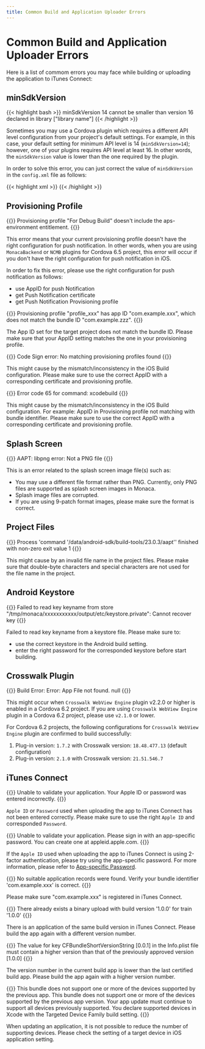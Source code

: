 ```yaml
---
title: Common Build and Application Uploader Errors
---
```


# Common Build and Application Uploader Errors

Here is a list of commom errors you may face while building or uploading
the application to iTunes Connect:

## minSdkVersion

{{< highlight bash >}}
minSdkVersion 14 cannot be smaller than version 16 declared in library ["library name"]
{{< /highlight >}}

Sometimes you may use a Cordova plugin which requires a different API
level configuration from your project's default settings. For example,
in this case, your default setting for minimum API level is 14
(`minSdkVersion=14`); however, one of your plugins requires API level at
least 16. In other words, the `minSdkVersion` value is lower than the
one required by the plugin.

In order to solve this error, you can just correct the value of
`minSdkVersion` in the `config.xml` file as follows:

{{< highlight xml >}}
<preference name="android-minSdkVersion" value="16" />
{{< /highlight >}}

## Provisioning Profile

{{<highlight bash >}}
Provisioning profile "For Debug Build" doesn't include the aps-environment entitlement.
{{</highlight>}}

This error means that your current provisioning profile doesn't have the
right configuration for push notification. In other words, when you are
using `MonacaBackend` or `NCMB` plugins for Cordova 6.5 project, this
error will occur if you don't have the right configuration for push
notification in iOS.

In order to fix this error, please use the right configuration for push
notification as follows:

-   use AppID for push Notification
-   get Push Notification certificate
-   get Push Notification Provisioning profile

{{<highlight bash>}}
Provisioning profile "profile_xxx" has app ID "com.example.xxx", which does not match the bundle ID "com.example.zzz".
{{</highlight>}}

The App ID set for the target project does not match the bundle ID.
Please make sure that your AppID setting matches the one in your
provisioning profile.

{{<highlight bash>}}
Code Sign error: No matching provisioning profiles found
{{</highlight>}}

This might cause by the mismatch/inconsistency in the iOS Build
configuration. Please make sure to use the correct AppID with a
corresponding certificate and provisioning profile.

{{<highlight bash>}}
Error code 65 for command: xcodebuild 
{{</highlight>}}

This might cause by the mismatch/inconsistency in the iOS Build
configuration. For example: AppID in Provisioning profile not matching
with bundle identifier. Please make sure to use the correct AppID with a
corresponding certificate and provisioning profile.

## Splash Screen

{{<highlight bash>}}
AAPT: libpng error: Not a PNG file
{{</highlight>}}

This is an error related to the splash screen image file(s) such as:

-   You may use a different file format rather than PNG. Currently, only
    PNG files are supported as splash screen images in Monaca.
-   Splash image files are corrupted.
-   If you are using 9-patch format images, please make sure the format
    is correct.

## Project Files

{{<highlight bash>}}
Process 'command '/data/android-sdk/build-tools/23.0.3/aapt'' finished with non-zero exit value 1
{{</highlight>}}

This might cause by an invalid file name in the project files. Please
make sure that double-byte characters and special characters are not
used for the file name in the project.

## Android Keystore

{{<highlight bash>}}
Failed to read key keyname from store "/tmp/monaca/xxxxxxxxxxx/output/etc/keystore.private": Cannot recover key
{{</highlight>}}

Failed to read key keyname from a keystore file. Please make sure to:

-   use the correct keystore in the Android build setting.
-   enter the right password for the corresponded keystore before start
    building.

## Crosswalk Plugin

{{<highlight bash>}}
Build Error: Error: App File not found. null
{{</highlight>}}

This might occur when `Crosswalk WebView Engine` plugin v2.2.0 or higher
is enabled in a Cordova 6.2 project. If you are using
`Crosswalk WebView Engine` plugin in a Cordova 6.2 project, please use
`v2.1.0` or lower.

For Cordova 6.2 projects, the following configurations for
`Crosswalk WebView Engine` plugin are confirmed to build successfully:

1.  Plug-in version: `1.7.2` with Crosswalk version: `18.48.477.13` (default
    configuration)
2.  Plug-in version: `2.1.0` with Crosswalk version: `21.51.546.7`

## iTunes Connect

{{<highlight bash>}}
Unable to validate your application. Your Apple ID or password was entered incorrectly.
{{</highlight>}}


`Apple ID` or `Password` used when uploading the app to iTunes Connect
has not been entered correctly. Please make sure to use the right
`Apple ID` and corresponded `Password`.

{{<highlight bash>}}
Unable to validate your application. Please sign in with an app-specific password. You can create one at appleid.apple.com.
{{</highlight>}}


If the `Apple ID` used when uploading the app to iTunes Connect is using
2-factor authentication, please try using the app-specific password. For
more information, please refer to [App-specific
Password](https://support.apple.com/en-us/HT204397).

{{<highlight bash>}}
No suitable application records were found. Verify your bundle identifier 'com.example.xxx' is correct.
{{</highlight>}}


Please make sure "com.example.xxx" is registered in iTunes Connect.

{{<highlight bash>}}
There already exists a binary upload with build version '1.0.0' for train '1.0.0'
{{</highlight>}}

There is an application of the same build version in iTunes Connect.
Please build the app again with a different version number.

{{<highlight bash>}}
The value for key CFBundleShortVersionString [0.0.1] in the Info.plist file must contain a higher version than that of the previously approved version [1.0.0]
{{</highlight>}}

The version number in the current build app is lower than the last
certified build app. Please build the app again with a higher version
number.

{{<highlight bash>}}
This bundle does not support one or more of the devices supported by the previous app. This bundle does not support one or more of the devices supported by the previous app version. Your app update must continue to support all devices previously supported. You declare supported devices in Xcode with the Targeted Device Family build setting. 
{{</highlight>}}

When updating an application, it is not possible to reduce the number of
supporting devices. Please check the setting of a target device in iOS
application setting.
